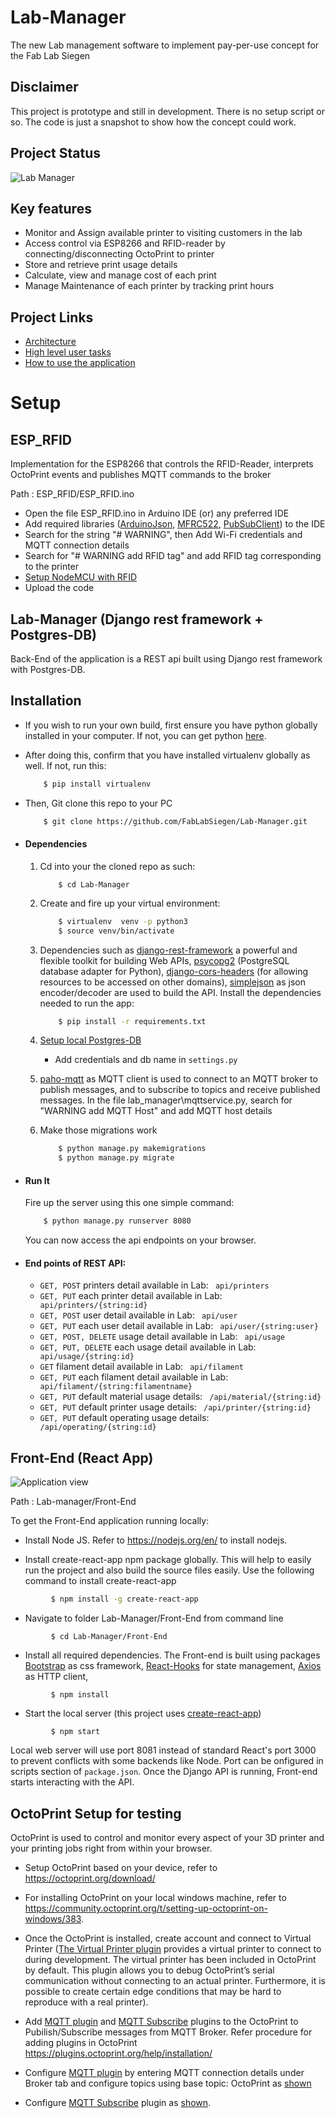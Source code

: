# Lab-Manager

The new Lab management software to implement pay-per-use concept for the Fab Lab Siegen

## Disclaimer

This project is prototype and still in development. There is no setup script or so. The code is just a snapshot to show how the concept could work.

## Project Status

![Lab Manager](https://github.com/FabLabSiegen/Lab-Manager/workflows/Lab%20Manager/badge.svg?branch=master)

## Key features

- Monitor and Assign available printer to visiting customers in the lab
- Access control via ESP8266 and RFID-reader by connecting/disconnecting OctoPrint to printer
- Store and retrieve print usage details
- Calculate, view and manage cost of each print
- Manage Maintenance of each printer by tracking print hours

## Project Links

- [Architecture](https://drive.google.com/file/d/16qB0iT30ZRu07Zg9T2nqXLLCi88Ac29D/view?usp=sharing)
- [High level user tasks](https://drive.google.com/file/d/1WH51V1CVpxdZxaitDeyuj2zDtwwMi52o/view?usp=sharing)
- [How to use the application](https://drive.google.com/file/d/1tR145jTIe74obSpfrPw2ca4HzGGN9U2-/view?usp=sharing)

# Setup

## ESP_RFID

Implementation for the ESP8266 that controls the RFID-Reader, interprets OctoPrint events and publishes MQTT commands to the broker

Path : ESP_RFID/ESP_RFID.ino

- Open the file ESP_RFID.ino in Arduino IDE (or) any preferred IDE
- Add required libraries ([ArduinoJson](https://arduinojson.org/?utm_source=meta&utm_medium=library.properties), [MFRC522](https://github.com/miguelbalboa/rfid), [PubSubClient](https://github.com/knolleary/pubsubclient)) to the IDE
- Search for the string "# WARNING", then Add Wi-Fi credentials and MQTT connection details
- Search for "# WARNING add RFID tag" and add RFID tag corresponding to the printer
- [Setup NodeMCU with RFID](https://content.instructables.com/ORIG/FX4/GP96/J48Q18RQ/FX4GP96J48Q18RQ.png)
- Upload the code

## Lab-Manager (Django rest framework + Postgres-DB)

Back-End of the application is a REST api built using Django rest framework with Postgres-DB.

## Installation

- If you wish to run your own build, first ensure you have python globally installed in your computer. If not, you can get python [here](https://www.python.org").
- After doing this, confirm that you have installed virtualenv globally as well. If not, run this:
  ```bash
      $ pip install virtualenv
  ```
- Then, Git clone this repo to your PC

  ```bash
      $ git clone https://github.com/FabLabSiegen/Lab-Manager.git
  ```

- #### Dependencies

  1. Cd into your the cloned repo as such:
     ```
         $ cd Lab-Manager
     ```
  2. Create and fire up your virtual environment:
     ```bash
         $ virtualenv  venv -p python3
         $ source venv/bin/activate
     ```
  3. Dependencies such as [django-rest-framework](https://www.django-rest-framework.org/) a powerful and flexible toolkit for building Web APIs, [psycopg2](https://pypi.org/project/psycopg2/) (PostgreSQL database adapter for Python), [django-cors-headers](https://pypi.org/project/django-cors-headers/) (for allowing resources to be accessed on other domains), [simplejson](https://pypi.org/project/simplejson/) as json encoder/decoder are used to build the API.
     Install the dependencies needed to run the app:
     ```bash
         $ pip install -r requirements.txt
     ```
  4. [Setup local Postgres-DB](https://www.digitalocean.com/community/tutorials/how-to-use-postgresql-with-your-django-application-on-ubuntu-14-04)

     - Add credentials and db name in `settings.py`

  5. [paho-mqtt](https://pypi.org/project/paho-mqtt/) as MQTT client is used to connect to an MQTT broker to publish messages, and to subscribe to topics and receive published messages. In the file lab_manager\mqttservice.py, search for "WARNING add MQTT Host" and add MQTT host details

  6. Make those migrations work
     ```bash
         $ python manage.py makemigrations
         $ python manage.py migrate
     ```

- #### Run It
  Fire up the server using this one simple command:
  ```bash
      $ python manage.py runserver 8080
  ```
  You can now access the api endpoints on your browser.
- #### End points of REST API:

  - `GET, POST` printers detail available in Lab: ` api/printers`
  - `GET, PUT` each printer detail available in Lab: ` api/printers/{string:id}`
  - `GET, POST` user detail available in Lab: ` api/user`
  - `GET, PUT` each user detail available in Lab: ` api/user/{string:user}`
  - `GET, POST, DELETE` usage detail available in Lab: ` api/usage`
  - `GET, PUT, DELETE` each usage detail available in Lab: ` api/usage/{string:id}`
  - `GET` filament detail available in Lab: ` api/filament`
  - `GET, PUT` each filament detail available in Lab: ` api/filament/{string:filamentname}`
  - `GET, PUT` default material usage details: ` /api/material/{string:id}`
  - `GET, PUT` default printer usage details: ` /api/printer/{string:id}`
  - `GET, PUT` default operating usage details: ` /api/operating/{string:id}`

## Front-End (React App)

![Application view](https://github.com/FabLabSiegen/Lab-Manager/blob/master/Uploads/Application_preview.gif)

Path : Lab-manager/Front-End

To get the Front-End application running locally:

- Install Node JS. Refer to https://nodejs.org/en/ to install nodejs.

- Install create-react-app npm package globally. This will help to easily run the project and also build the source files easily. Use the following command to install create-react-app

```bash
         $ npm install -g create-react-app
```

- Navigate to folder Lab-Manager/Front-End from command line

```
         $ cd Lab-Manager/Front-End
```

- Install all required dependencies. The Front-end is built using packages [Bootstrap](https://getbootstrap.com/docs/5.0/getting-started/introduction/) as css framework, [React-Hooks](https://reactjs.org/docs/hooks-intro.html) for state management, [Axios](https://www.npmjs.com/package/axios) as HTTP client,

```
         $ npm install
```

- Start the local server (this project uses [create-react-app](https://reactjs.org/docs/create-a-new-react-app.html))

```
         $ npm start
```

Local web server will use port 8081 instead of standard React's port 3000 to prevent conflicts with some backends like Node. Port can be onfigured in scripts section of `package.json`. Once the Django API is running, Front-end starts interacting with the API.

## OctoPrint Setup for testing

OctoPrint is used to control and monitor every aspect of your 3D printer and your printing jobs right from within your browser.

- Setup OctoPrint based on your device, refer to https://octoprint.org/download/

- For installing OctoPrint on your local windows machine, refer to https://community.octoprint.org/t/setting-up-octoprint-on-windows/383.

- Once the OctoPrint is installed, create account and connect to Virtual Printer ([The Virtual Printer plugin](https://docs.octoprint.org/en/master/development/virtual_printer.html#enabling-the-virtual-printer) provides a virtual printer to connect to during development. The virtual printer has been included in OctoPrint by default. This plugin allows you to debug OctoPrint’s serial communication without connecting to an actual printer. Furthermore, it is possible to create certain edge conditions that may be hard to reproduce with a real printer).

- Add [MQTT plugin](https://plugins.octoprint.org/plugins/mqtt/) and [MQTT Subscribe](https://plugins.octoprint.org/plugins/mqttsubscribe/) plugins to the OctoPrint to Pubilish/Subscribe messages from MQTT Broker. Refer procedure for adding plugins in OctoPrint https://plugins.octoprint.org/help/installation/

- Configure [MQTT plugin](https://plugins.octoprint.org/plugins/mqtt/) by entering MQTT connection details under Broker tab and configure topics using base topic: OctoPrint as [shown](https://github.com/FabLabSiegen/Lab-Manager/blob/master/Uploads/MQTT_plugin_setup1.PNG)

- Configure [MQTT Subscribe](https://plugins.octoprint.org/plugins/mqttsubscribe/) plugin as [shown](https://github.com/FabLabSiegen/Lab-Manager/blob/master/Uploads/MQTT_Subscribe_setup.png).
